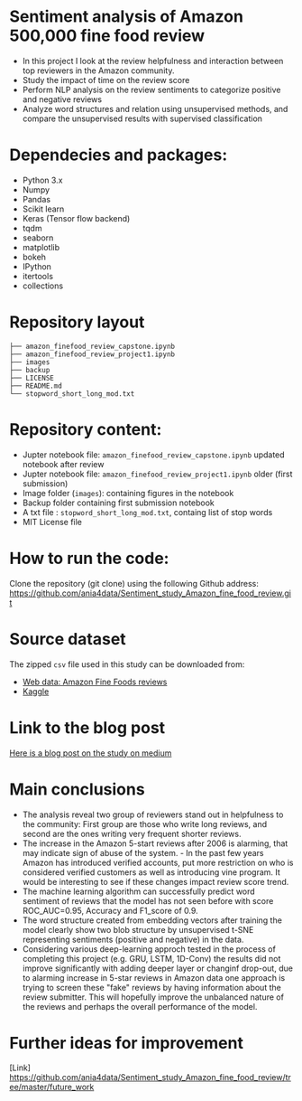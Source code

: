 # Sentiment analysis of Amazon 500,000 fine food review

- In this project I look at the review helpfulness and interaction between top reviewers in the Amazon community.
- Study the impact of time on the review score
- Perform NLP analysis on the review sentiments to categorize positive and negative reviews
- Analyze word structures and relation using unsupervised methods, and compare the unsupervised results with supervised classification


# Dependecies and packages:

- Python 3.x
- Numpy
- Pandas
- Scikit learn
- Keras (Tensor flow backend)
- tqdm
- seaborn
- matplotlib
- bokeh
- IPython
- itertools
- collections

# Repository layout

```
├── amazon_finefood_review_capstone.ipynb 
├── amazon_finefood_review_project1.ipynb
├── images
├── backup
├── LICENSE
├── README.md
└── stopword_short_long_mod.txt
```

# Repository content:

- Jupter notebook file: `amazon_finefood_review_capstone.ipynb` updated notebook after review
- Jupter notebook file: `amazon_finefood_review_project1.ipynb` older (first submission)
- Image folder (`images`): containing figures in the notebook
- Backup folder containing first submission notebook
- A txt file : `stopword_short_long_mod.txt`, containg list of stop words
- MIT License file

# How to run the code:

Clone the repository (git clone) using the following Github address:
https://github.com/ania4data/Sentiment_study_Amazon_fine_food_review.git


# Source dataset

The zipped `csv` file used in this study can be downloaded from:

- [Web data: Amazon Fine Foods reviews](https://snap.stanford.edu/data/web-FineFoods.html)
- [Kaggle](https://www.kaggle.com/snap/amazon-fine-food-reviews)


# Link to the blog post

[Here is a blog post on the study on medium](https://medium.com/@anoosheh.niavarani.egr/what-an-amazon-fine-food-review-tell-us-a-food-for-thought-869dfe70f2ee)


# Main conclusions

- The analysis reveal two group of reviewers stand out in helpfulness to the community: First group are those who write long reviews, and second are the ones writing very frequent shorter reviews.
- The increase in the Amazon 5-start reviews after 2006 is alarming, that may indicate sign of abuse of the system. - In the past few years Amazon has introduced verified accounts, put more restriction on who is considered verified customers as well as introducing vine program. It would be interesting to see if these changes impact review score trend.
- The machine learning algorithm can successfully predict word sentiment of reviews that the model has not seen before with score ROC_AUC=0.95, Accuracy and F1_score of 0.9.
- The word structure created from embedding vectors after training the model clearly show two blob structure by unsupervised t-SNE representing sentiments (positive and negative) in the data.
- Considering various deep-learning approch tested in the process of completing this project (e.g. GRU, LSTM, 1D-Conv) the results did not improve significantly with adding deeper layer or changinf drop-out, due to alarming increase in 5-star reviews in Amazon data one approach is trying to screen these "fake" reviews by having information about the review submitter. This will hopefully improve the unbalanced nature of the reviews and perhaps the overall performance of the model.


# Further ideas for improvement

[Link] https://github.com/ania4data/Sentiment_study_Amazon_fine_food_review/tree/master/future_work